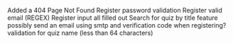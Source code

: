 Added a 404 Page Not Found
Register password validation
Register valid email (REGEX)
Register input all filled out
Search for quiz by title feature
possibly send an email using smtp and verification code when registering?
validation for quiz name (less than 64 characters)